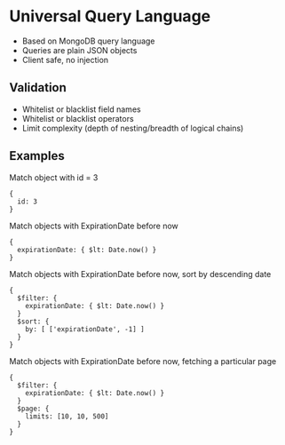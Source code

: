 # Universal Query Language

- Based on MongoDB query language
- Queries are plain JSON objects
- Client safe, no injection

## Validation

- Whitelist or blacklist field names
- Whitelist or blacklist operators
- Limit complexity (depth of nesting/breadth of logical chains)


## Examples
Match object with id = 3
```
{
  id: 3
}
```
Match objects with ExpirationDate before now
```
{
  expirationDate: { $lt: Date.now() }
}
```
Match objects with ExpirationDate before now, sort by descending date
```
{
  $filter: {
    expirationDate: { $lt: Date.now() }
  }
  $sort: {
    by: [ ['expirationDate', -1] ]
  }
}
```
Match objects with ExpirationDate before now, fetching a particular page
```
{
  $filter: {
    expirationDate: { $lt: Date.now() }
  }
  $page: {
    limits: [10, 10, 500]
  }
}
```
